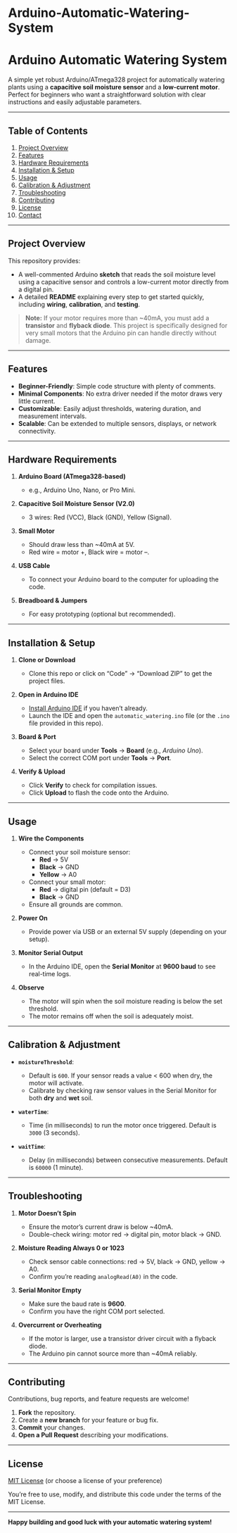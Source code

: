 # Arduino-Automatic-Watering-System
# Arduino Automatic Watering System

A simple yet robust Arduino/ATmega328 project for automatically watering plants using a **capacitive soil moisture sensor** and a **low-current motor**. Perfect for beginners who want a straightforward solution with clear instructions and easily adjustable parameters.

---

## Table of Contents
1. [Project Overview](#project-overview)  
2. [Features](#features)  
3. [Hardware Requirements](#hardware-requirements)  
4. [Installation & Setup](#installation--setup)  
5. [Usage](#usage)  
6. [Calibration & Adjustment](#calibration--adjustment)  
7. [Troubleshooting](#troubleshooting)  
8. [Contributing](#contributing)  
9. [License](#license)  
10. [Contact](#contact)

---

## Project Overview

This repository provides:
- A well-commented Arduino **sketch** that reads the soil moisture level using a capacitive sensor and controls a low-current motor directly from a digital pin.  
- A detailed **README** explaining every step to get started quickly, including **wiring**, **calibration**, and **testing**.

> **Note:** If your motor requires more than ~40mA, you must add a **transistor** and **flyback diode**. This project is specifically designed for very small motors that the Arduino pin can handle directly without damage.

---

## Features

- **Beginner-Friendly**: Simple code structure with plenty of comments.  
- **Minimal Components**: No extra driver needed if the motor draws very little current.  
- **Customizable**: Easily adjust thresholds, watering duration, and measurement intervals.  
- **Scalable**: Can be extended to multiple sensors, displays, or network connectivity.

---

## Hardware Requirements

1. **Arduino Board (ATmega328-based)**  
   - e.g., Arduino Uno, Nano, or Pro Mini.

2. **Capacitive Soil Moisture Sensor (V2.0)**  
   - 3 wires: Red (VCC), Black (GND), Yellow (Signal).

3. **Small Motor**  
   - Should draw less than ~40mA at 5V.  
   - Red wire = motor +, Black wire = motor –.

4. **USB Cable**  
   - To connect your Arduino board to the computer for uploading the code.

5. **Breadboard & Jumpers**  
   - For easy prototyping (optional but recommended).

---

## Installation & Setup

1. **Clone or Download**  
   - Clone this repo or click on “Code” → “Download ZIP” to get the project files.

2. **Open in Arduino IDE**  
   - [Install Arduino IDE](https://www.arduino.cc/en/software) if you haven’t already.  
   - Launch the IDE and open the `automatic_watering.ino` file (or the `.ino` file provided in this repo).

3. **Board & Port**  
   - Select your board under **Tools** → **Board** (e.g., *Arduino Uno*).  
   - Select the correct COM port under **Tools** → **Port**.

4. **Verify & Upload**  
   - Click **Verify** to check for compilation issues.  
   - Click **Upload** to flash the code onto the Arduino.

---

## Usage

1. **Wire the Components**  
   - Connect your soil moisture sensor:  
     - **Red** → 5V  
     - **Black** → GND  
     - **Yellow** → A0  
   - Connect your small motor:  
     - **Red** → digital pin (default = D3)  
     - **Black** → GND  
   - Ensure all grounds are common.

2. **Power On**  
   - Provide power via USB or an external 5V supply (depending on your setup).

3. **Monitor Serial Output**  
   - In the Arduino IDE, open the **Serial Monitor** at **9600 baud** to see real-time logs.

4. **Observe**  
   - The motor will spin when the soil moisture reading is below the set threshold.  
   - The motor remains off when the soil is adequately moist.

---

## Calibration & Adjustment

- **`moistureThreshold`**:  
  - Default is `600`. If your sensor reads a value < 600 when dry, the motor will activate.  
  - Calibrate by checking raw sensor values in the Serial Monitor for both **dry** and **wet** soil.

- **`waterTime`**:  
  - Time (in milliseconds) to run the motor once triggered. Default is `3000` (3 seconds).

- **`waitTime`**:  
  - Delay (in milliseconds) between consecutive measurements. Default is `60000` (1 minute).

---

## Troubleshooting

1. **Motor Doesn’t Spin**  
   - Ensure the motor’s current draw is below ~40mA.  
   - Double-check wiring: motor red → digital pin, motor black → GND.

2. **Moisture Reading Always 0 or 1023**  
   - Check sensor cable connections: red → 5V, black → GND, yellow → A0.  
   - Confirm you’re reading `analogRead(A0)` in the code.

3. **Serial Monitor Empty**  
   - Make sure the baud rate is **9600**.  
   - Confirm you have the right COM port selected.

4. **Overcurrent or Overheating**  
   - If the motor is larger, use a transistor driver circuit with a flyback diode.  
   - The Arduino pin cannot source more than ~40mA reliably.

---

## Contributing

Contributions, bug reports, and feature requests are welcome!  
1. **Fork** the repository.  
2. Create a **new branch** for your feature or bug fix.  
3. **Commit** your changes.  
4. **Open a Pull Request** describing your modifications.

---

## License

[MIT License](./LICENSE) (or choose a license of your preference)

You’re free to use, modify, and distribute this code under the terms of the MIT License.

---

**Happy building and good luck with your automatic watering system!**
